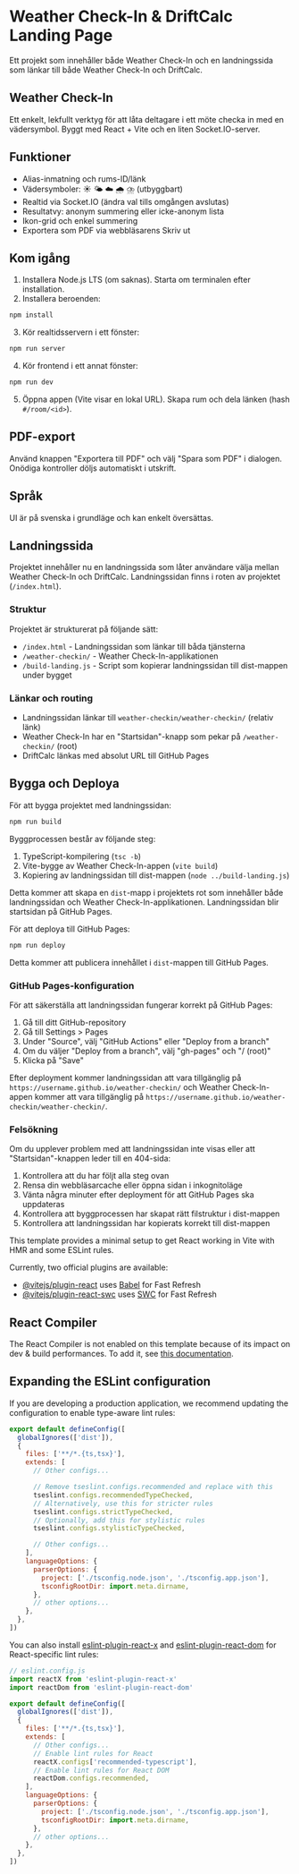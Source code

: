 # Weather Check-In & DriftCalc Landing Page

Ett projekt som innehåller både Weather Check-In och en landningssida som länkar till både Weather Check-In och DriftCalc.

## Weather Check-In

Ett enkelt, lekfullt verktyg för att låta deltagare i ett möte checka in med en vädersymbol. Byggt med React + Vite och en liten Socket.IO-server.

## Funktioner
- Alias-inmatning och rums-ID/länk
- Vädersymboler: ☀️ 🌤️ ☁️ 🌧️ ⛈️ (utbyggbart)
- Realtid via Socket.IO (ändra val tills omgången avslutas)
- Resultatvy: anonym summering eller icke-anonym lista
- Ikon-grid och enkel summering
- Exportera som PDF via webbläsarens Skriv ut

## Kom igång

1) Installera Node.js LTS (om saknas). Starta om terminalen efter installation.
2) Installera beroenden:
```bash
npm install
```
3) Kör realtidsservern i ett fönster:
```bash
npm run server
```
4) Kör frontend i ett annat fönster:
```bash
npm run dev
```
5) Öppna appen (Vite visar en lokal URL). Skapa rum och dela länken (hash `#/room/<id>`).

## PDF-export
Använd knappen "Exportera till PDF" och välj "Spara som PDF" i dialogen. Onödiga kontroller döljs automatiskt i utskrift.

## Språk
UI är på svenska i grundläge och kan enkelt översättas.

## Landningssida

Projektet innehåller nu en landningssida som låter användare välja mellan Weather Check-In och DriftCalc. Landningssidan finns i roten av projektet (`/index.html`).

### Struktur

Projektet är strukturerat på följande sätt:
- `/index.html` - Landningssidan som länkar till båda tjänsterna
- `/weather-checkin/` - Weather Check-In-applikationen
- `/build-landing.js` - Script som kopierar landningssidan till dist-mappen under bygget

### Länkar och routing

- Landningssidan länkar till `weather-checkin/weather-checkin/` (relativ länk)
- Weather Check-In har en "Startsidan"-knapp som pekar på `/weather-checkin/` (root)
- DriftCalc länkas med absolut URL till GitHub Pages

## Bygga och Deploya

För att bygga projektet med landningssidan:

```bash
npm run build
```

Byggprocessen består av följande steg:
1. TypeScript-kompilering (`tsc -b`)
2. Vite-bygge av Weather Check-In-appen (`vite build`)
3. Kopiering av landningssidan till dist-mappen (`node ../build-landing.js`)

Detta kommer att skapa en `dist`-mapp i projektets rot som innehåller både landningssidan och Weather Check-In-applikationen. Landningssidan blir startsidan på GitHub Pages.

För att deploya till GitHub Pages:

```bash
npm run deploy
```

Detta kommer att publicera innehållet i `dist`-mappen till GitHub Pages.

### GitHub Pages-konfiguration

För att säkerställa att landningssidan fungerar korrekt på GitHub Pages:

1. Gå till ditt GitHub-repository
2. Gå till Settings > Pages
3. Under "Source", välj "GitHub Actions" eller "Deploy from a branch"
4. Om du väljer "Deploy from a branch", välj "gh-pages" och "/ (root)"
5. Klicka på "Save"

Efter deployment kommer landningssidan att vara tillgänglig på `https://username.github.io/weather-checkin/` och Weather Check-In-appen kommer att vara tillgänglig på `https://username.github.io/weather-checkin/weather-checkin/`.

### Felsökning

Om du upplever problem med att landningssidan inte visas eller att "Startsidan"-knappen leder till en 404-sida:

1. Kontrollera att du har följt alla steg ovan
2. Rensa din webbläsarcache eller öppna sidan i inkognitoläge
3. Vänta några minuter efter deployment för att GitHub Pages ska uppdateras
4. Kontrollera att byggprocessen har skapat rätt filstruktur i dist-mappen
5. Kontrollera att landningssidan har kopierats korrekt till dist-mappen


This template provides a minimal setup to get React working in Vite with HMR and some ESLint rules.

Currently, two official plugins are available:

- [@vitejs/plugin-react](https://github.com/vitejs/vite-plugin-react/blob/main/packages/plugin-react) uses [Babel](https://babeljs.io/) for Fast Refresh
- [@vitejs/plugin-react-swc](https://github.com/vitejs/vite-plugin-react/blob/main/packages/plugin-react-swc) uses [SWC](https://swc.rs/) for Fast Refresh

## React Compiler

The React Compiler is not enabled on this template because of its impact on dev & build performances. To add it, see [this documentation](https://react.dev/learn/react-compiler/installation).

## Expanding the ESLint configuration

If you are developing a production application, we recommend updating the configuration to enable type-aware lint rules:

```js
export default defineConfig([
  globalIgnores(['dist']),
  {
    files: ['**/*.{ts,tsx}'],
    extends: [
      // Other configs...

      // Remove tseslint.configs.recommended and replace with this
      tseslint.configs.recommendedTypeChecked,
      // Alternatively, use this for stricter rules
      tseslint.configs.strictTypeChecked,
      // Optionally, add this for stylistic rules
      tseslint.configs.stylisticTypeChecked,

      // Other configs...
    ],
    languageOptions: {
      parserOptions: {
        project: ['./tsconfig.node.json', './tsconfig.app.json'],
        tsconfigRootDir: import.meta.dirname,
      },
      // other options...
    },
  },
])
```

You can also install [eslint-plugin-react-x](https://github.com/Rel1cx/eslint-react/tree/main/packages/plugins/eslint-plugin-react-x) and [eslint-plugin-react-dom](https://github.com/Rel1cx/eslint-react/tree/main/packages/plugins/eslint-plugin-react-dom) for React-specific lint rules:

```js
// eslint.config.js
import reactX from 'eslint-plugin-react-x'
import reactDom from 'eslint-plugin-react-dom'

export default defineConfig([
  globalIgnores(['dist']),
  {
    files: ['**/*.{ts,tsx}'],
    extends: [
      // Other configs...
      // Enable lint rules for React
      reactX.configs['recommended-typescript'],
      // Enable lint rules for React DOM
      reactDom.configs.recommended,
    ],
    languageOptions: {
      parserOptions: {
        project: ['./tsconfig.node.json', './tsconfig.app.json'],
        tsconfigRootDir: import.meta.dirname,
      },
      // other options...
    },
  },
])
```
